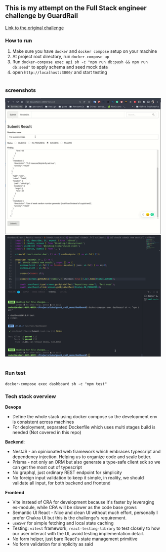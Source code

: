## This is my attempt on the Full Stack engineer challenge by GuardRail

[Link to the original challenge](https://github.com/guardrailsio/full-stack-engineer-challenge)

### How to run

1. Make sure you have `docker` and `docker compose` setup on your machine
2. At project root directory, run `docker-compose up`
3. Run `docker-compose exec api sh -c "npm run db:push && npm run db:seed"` to apply schema and seed mock data
4. open `http://localhost:3000/` and start testing
<br/><br/>
### screenshots
![demo](img/result.gif)
![test](img/test.gif)
<br/><br/>

### Run test
`docker-compose exec dashboard sh -c "npm test"`

### Tech stack overview   

**Devops**
- Define the whole stack using docker compose so the development env is consistent across machines
- For deployment, separated Dockerfile which uses multi stages build is needed (Not covered in this repo)

**Backend**:
- NestJS - an opinionated web framework which embraces typescript and dependency injection. Helping us to organize code and scale better.
- Prisma - not only an ORM but also generate a type-safe client sdk so we can get the most out of typescript
- No graphql, just ordinary REST endpoint for simplicity
- No foreign input validation to keep it simple, in reality, we should validate all input, for both backend and frontend

**Frontend**
- Vite instead of CRA for development because it's faster by leveraging es-module, while CRA will be slower as the code base grows
- Semantic UI React - Nice and clean UI without much effort, personally I prefer Chakra UI but this is the challenge's requirement.
- `useSwr` for simple fetching and local state caching
- Testing: `vitest` framework, `react-testing-library` to test closely to how our user interact with the UI, avoid testing implementation detail.
- No form helper, just bare React's state management primitive
- No form validation for simplicity as said
